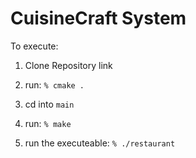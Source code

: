 # CuisineCraft System

To execute:

1. Clone Repository link

2. run: `% cmake .`

4. cd into `main`

5. run: `% make`

6. run the executeable: `% ./restaurant`
